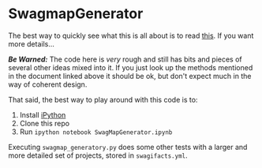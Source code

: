 # SwagmapGenerator

The best way to quickly see what this is all about is to read [this](http://geekdome.net/swagmapgen/). If you want more details...

***Be Warned:*** The code here is *very* rough and still has bits and pieces of several other ideas mixed into it. If you just look up the methods mentioned in the document linked above it should be ok, but don't expect much in the way of coherent design.

That said, the best way to play around with this code is to:

1. Install [iPython](http://ipython.org/)
2. Clone this repo
1. Run `ipython notebook SwagMapGenerator.ipynb`

Executing `swagmap_generatory.py` does some other tests with a larger and more detailed set of projects, stored in `swagifacts.yml`.
